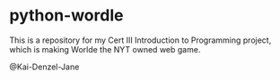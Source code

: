 # python-wordle
This is a repository for my Cert III Introduction to Programming project, which is making Worlde the NYT owned web game.

@Kai-Denzel-Jane